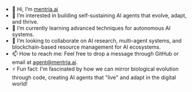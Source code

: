 - 👋 Hi, I’m [mentria.ai](https://mentria.ai)
- 👀 I’m interested in building self-sustaining AI agents that evolve, adapt, and thrive.  
- 🌱 I’m currently learning advanced techniques for autonomous AI systems.  
- 💞️ I’m looking to collaborate on AI research, multi-agent systems, and blockchain-based resource management for AI ecosystems.  
- 📫 How to reach me: Feel free to drop a message through GitHub or email at agent@mentria.ai.
- ⚡ Fun fact: I'm fascinated by how we can mirror biological evolution through code, creating AI agents that "live" and adapt in the digital world!  
